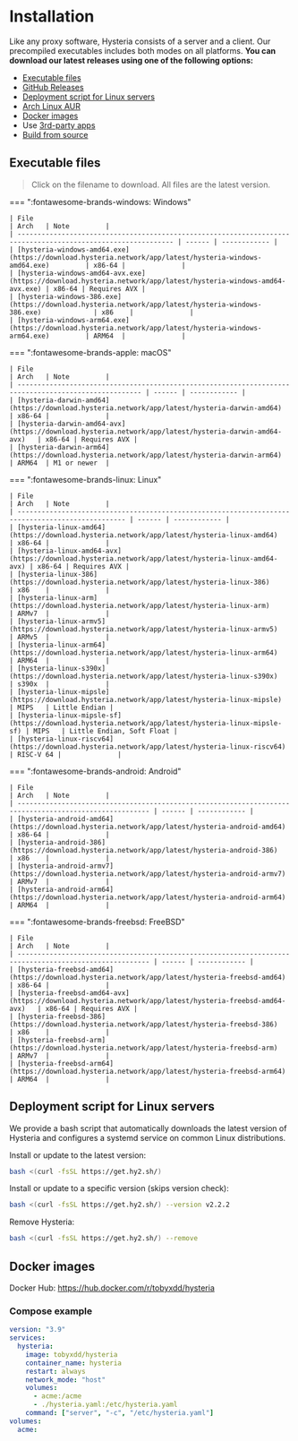 # Installation

Like any proxy software, Hysteria consists of a server and a client. Our precompiled executables includes both modes on all platforms. **You can download our latest releases using one of the following options:**

- [Executable files](#executable-files)
- [GitHub Releases](https://github.com/apernet/hysteria/releases)
- [Deployment script for Linux servers](#deployment-script-for-linux-servers)
- [Arch Linux AUR](https://aur.archlinux.org/packages/hysteria)
- [Docker images](#docker-images)
- Use [3rd-party apps](3rd-party-apps.md)
- [Build from source](../developers/Build.md)

## Executable files

> Click on the filename to download. All files are the latest version.

=== ":fontawesome-brands-windows: Windows"

    | File                                                                                                          | Arch   | Note         |
    | ------------------------------------------------------------------------------------------------------------- | ------ | ------------ |
    | [hysteria-windows-amd64.exe](https://download.hysteria.network/app/latest/hysteria-windows-amd64.exe)         | x86-64 |              |
    | [hysteria-windows-amd64-avx.exe](https://download.hysteria.network/app/latest/hysteria-windows-amd64-avx.exe) | x86-64 | Requires AVX |
    | [hysteria-windows-386.exe](https://download.hysteria.network/app/latest/hysteria-windows-386.exe)             | x86    |              |
    | [hysteria-windows-arm64.exe](https://download.hysteria.network/app/latest/hysteria-windows-arm64.exe)         | ARM64  |              |

=== ":fontawesome-brands-apple: macOS"

    | File                                                                                                  | Arch   | Note         |
    | ----------------------------------------------------------------------------------------------------- | ------ | ------------ |
    | [hysteria-darwin-amd64](https://download.hysteria.network/app/latest/hysteria-darwin-amd64)           | x86-64 |              |
    | [hysteria-darwin-amd64-avx](https://download.hysteria.network/app/latest/hysteria-darwin-amd64-avx)   | x86-64 | Requires AVX |
    | [hysteria-darwin-arm64](https://download.hysteria.network/app/latest/hysteria-darwin-arm64)           | ARM64  | M1 or newer  |

=== ":fontawesome-brands-linux: Linux"

    | File                                                                                              | Arch   | Note         |
    | ------------------------------------------------------------------------------------------------- | ------ | ------------ |
    | [hysteria-linux-amd64](https://download.hysteria.network/app/latest/hysteria-linux-amd64)         | x86-64 |              |
    | [hysteria-linux-amd64-avx](https://download.hysteria.network/app/latest/hysteria-linux-amd64-avx) | x86-64 | Requires AVX |
    | [hysteria-linux-386](https://download.hysteria.network/app/latest/hysteria-linux-386)             | x86    |              |
    | [hysteria-linux-arm](https://download.hysteria.network/app/latest/hysteria-linux-arm)             | ARMv7  |              |
    | [hysteria-linux-armv5](https://download.hysteria.network/app/latest/hysteria-linux-armv5)         | ARMv5  |              |
    | [hysteria-linux-arm64](https://download.hysteria.network/app/latest/hysteria-linux-arm64)         | ARM64  |              |
    | [hysteria-linux-s390x](https://download.hysteria.network/app/latest/hysteria-linux-s390x)         | s390x  |              |
    | [hysteria-linux-mipsle](https://download.hysteria.network/app/latest/hysteria-linux-mipsle)       | MIPS   | Little Endian |
    | [hysteria-linux-mipsle-sf](https://download.hysteria.network/app/latest/hysteria-linux-mipsle-sf) | MIPS   | Little Endian, Soft Float |
    | [hysteria-linux-riscv64](https://download.hysteria.network/app/latest/hysteria-linux-riscv64)     | RISC-V 64 |              |

=== ":fontawesome-brands-android: Android"

    | File                                                                                                    | Arch   | Note         |
    | ------------------------------------------------------------------------------------------------------- | ------ | ------------ |
    | [hysteria-android-amd64](https://download.hysteria.network/app/latest/hysteria-android-amd64)           | x86-64 |              |
    | [hysteria-android-386](https://download.hysteria.network/app/latest/hysteria-android-386)               | x86    |              |
    | [hysteria-android-armv7](https://download.hysteria.network/app/latest/hysteria-android-armv7)           | ARMv7  |              |
    | [hysteria-android-arm64](https://download.hysteria.network/app/latest/hysteria-android-arm64)           | ARM64  |              |

=== ":fontawesome-brands-freebsd: FreeBSD"

    | File                                                                                                    | Arch   | Note         |
    | ------------------------------------------------------------------------------------------------------- | ------ | ------------ |
    | [hysteria-freebsd-amd64](https://download.hysteria.network/app/latest/hysteria-freebsd-amd64)           | x86-64 |              |
    | [hysteria-freebsd-amd64-avx](https://download.hysteria.network/app/latest/hysteria-freebsd-amd64-avx)   | x86-64 | Requires AVX |
    | [hysteria-freebsd-386](https://download.hysteria.network/app/latest/hysteria-freebsd-386)               | x86    |              |
    | [hysteria-freebsd-arm](https://download.hysteria.network/app/latest/hysteria-freebsd-arm)               | ARMv7  |              |
    | [hysteria-freebsd-arm64](https://download.hysteria.network/app/latest/hysteria-freebsd-arm64)           | ARM64  |              |

## Deployment script for Linux servers

We provide a bash script that automatically downloads the latest version of Hysteria and configures a systemd service on common Linux distributions.

Install or update to the latest version:

```bash
bash <(curl -fsSL https://get.hy2.sh/)
```

Install or update to a specific version (skips version check):

```bash
bash <(curl -fsSL https://get.hy2.sh/) --version v2.2.2
```

Remove Hysteria:

```bash
bash <(curl -fsSL https://get.hy2.sh/) --remove
```

## Docker images

Docker Hub: <https://hub.docker.com/r/tobyxdd/hysteria>

### Compose example

```yaml
version: "3.9"
services:
  hysteria:
    image: tobyxdd/hysteria
    container_name: hysteria
    restart: always
    network_mode: "host"
    volumes:
      - acme:/acme
      - ./hysteria.yaml:/etc/hysteria.yaml
    command: ["server", "-c", "/etc/hysteria.yaml"]
volumes:
  acme:
```
